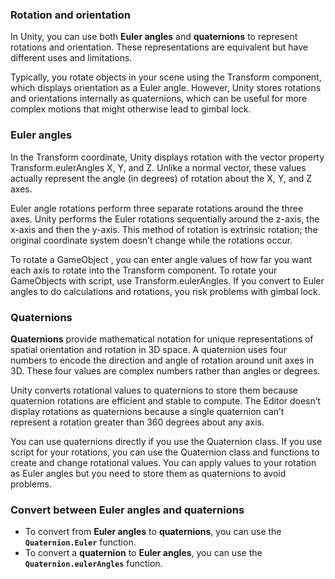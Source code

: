 ### Rotation and orientation

In Unity, you can use both **Euler angles** and **quaternions** to represent rotations and orientation. These representations are equivalent but have different uses and limitations.

Typically, you rotate objects in your scene using the Transform component, which displays orientation as a Euler angle. However, Unity stores rotations and orientations internally as quaternions, which can be useful for more complex motions that might otherwise lead to gimbal lock.


### Euler angles
In the Transform coordinate, Unity displays rotation with the vector property Transform.eulerAngles X, Y, and Z. Unlike a normal vector, these values actually represent the angle (in degrees) of rotation about the X, Y, and Z axes.

Euler angle rotations perform three separate rotations around the three axes. Unity performs the Euler rotations sequentially around the z-axis, the x-axis and then the y-axis. This method of rotation is extrinsic rotation; the original coordinate system doesn’t change while the rotations occur.

To rotate a GameObject
, you can enter angle values of how far you want each axis to rotate into the Transform component. To rotate your GameObjects with script, use Transform.eulerAngles. If you convert to Euler angles to do calculations and rotations, you risk problems with gimbal lock.


### Quaternions
**Quaternions** provide mathematical notation for unique representations of spatial orientation and rotation in 3D space. A quaternion uses four numbers to encode the direction and angle of rotation around unit axes in 3D. These four values are complex numbers rather than angles or degrees.

Unity converts rotational values to quaternions to store them because quaternion rotations are efficient and stable to compute. The Editor doesn’t display rotations as quaternions because a single quaternion can’t represent a rotation greater than 360 degrees about any axis.

You can use quaternions directly if you use the Quaternion class. If you use script for your rotations, you can use the Quaternion class and functions to create and change rotational values. You can apply values to your rotation as Euler angles but you need to store them as quaternions to avoid problems.

### Convert between Euler angles and quaternions

- To convert from **Euler angles** to **quaternions**, you can use the **`Quaternion.Euler`** function.
- To convert a **quaternion** to **Euler angles**, you can use the **`Quaternion.eulerAngles`** function.


